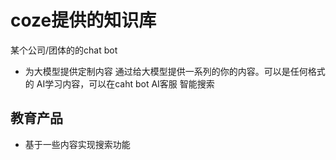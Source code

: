 # coze提供的知识库
某个公司/团体的的chat bot
- 为大模型提供定制内容
    通过给大模型提供一系列的你的内容。可以是任何格式的
    AI学习内容，可以在caht bot AI客服
    智能搜索

## 教育产品 
- 基于一些内容实现搜索功能